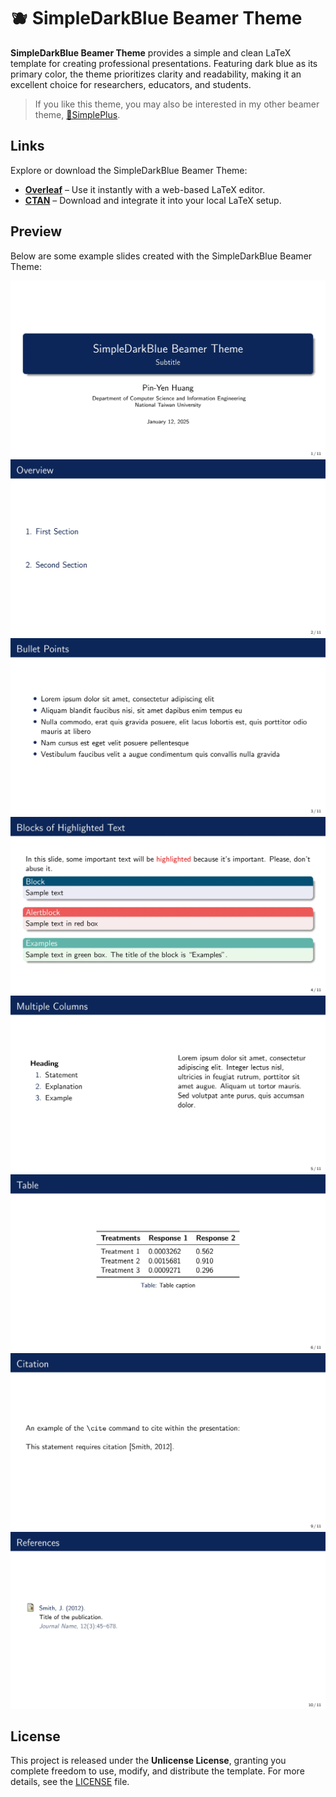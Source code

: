 # 🫐 SimpleDarkBlue Beamer Theme

**SimpleDarkBlue Beamer Theme** provides a simple and clean LaTeX template for creating professional presentations. Featuring dark blue as its primary color, the theme prioritizes clarity and readability, making it an excellent choice for researchers, educators, and students.

> If you like this theme, you may also be interested in my other beamer theme, [🍃SimplePlus](https://github.com/pm25/SimplePlus-BeamerTheme).

## Links

Explore or download the SimpleDarkBlue Beamer Theme:

-   **[Overleaf](https://www.overleaf.com/latex/templates/simple-beamer-theme/cyjyxkdttqzs)** – Use it instantly with a web-based LaTeX editor.
-   **[CTAN](https://ctan.org/pkg/beamertheme-simpledarkblue)** – Download and integrate it into your local LaTeX setup.

## Preview

Below are some example slides created with the SimpleDarkBlue Beamer Theme:

![Slide 1](preview/slide-1.webp)
![Slide 2](preview/slide-2.webp)
![Slide 3](preview/slide-3.webp)
![Slide 4](preview/slide-4.webp)
![Slide 5](preview/slide-5.webp)
![Slide 6](preview/slide-6.webp)
![Slide 9](preview/slide-9.webp)
![Slide 10](preview/slide-10.webp)

## License

This project is released under the **Unlicense License**, granting you complete freedom to use, modify, and distribute the template. For more details, see the [LICENSE](./LICENSE) file.

